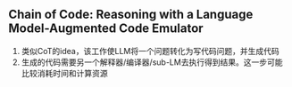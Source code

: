 ## Chain of Code: Reasoning with a Language Model-Augmented Code Emulator
1. 类似CoT的idea，该工作使LLM将一个问题转化为写代码问题，并生成代码
2. 生成的代码需要另一个解释器/编译器/sub-LM去执行得到结果。这一步可能比较消耗时间和计算资源